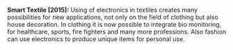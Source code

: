**Smart Textile [2015]:** Using of electronics in textiles creates many possibilities for new applications, not only on the field of clothing but also house decoration. In clothing it is now possible to integrate bio monitoring, for healthcare, sports, fire fighters and many more professions. Also fashion can use electronics to produce unique items for personal use.
